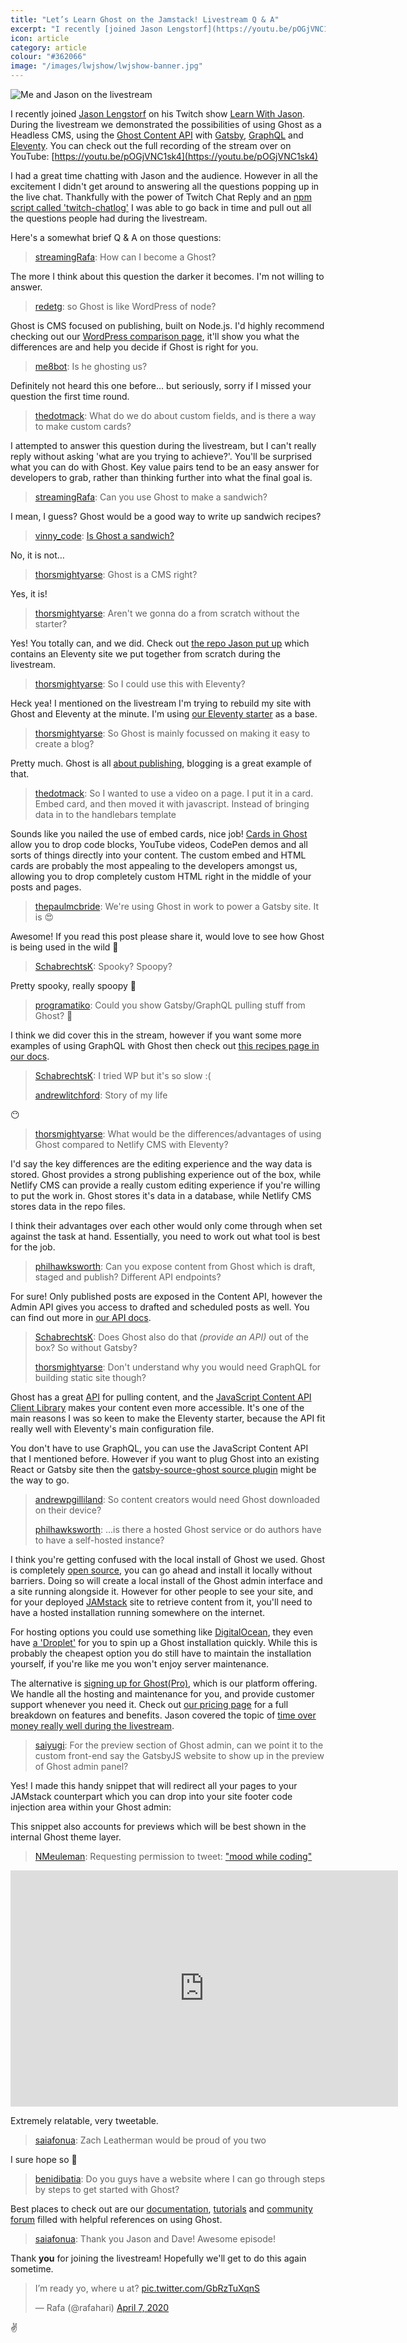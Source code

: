 ```yaml
---
title: "Let’s Learn Ghost on the Jamstack! Livestream Q & A"
excerpt: "I recently [joined Jason Lengstorf](https://youtu.be/pOGjVNC1sk4) on his Twitch show [Learn With Jason](https://www.learnwithjason.dev/). During the livestream we demonstrated the possibilities of using Ghost as a Headless CMS, using the [Ghost Content API](https://ghost.org/docs/api/v3/javascript/content/) with [Gatsby](https://ghost.org/docs/api/v3/gatsby/), [GraphQL](https://ghost.org/docs/api/v3/gatsby/graphql-recipes-for-ghost/) and [Eleventy](https://ghost.org/docs/api/v3/eleventy/)."
icon: article
category: article
colour: "#362066"
image: "/images/lwjshow/lwjshow-banner.jpg"
---
```


![Me and Jason on the livestream](/images/lwjshow/lwjshow-banner.jpg)

I recently joined [Jason Lengstorf](https://twitter.com/jlengstorf) on his Twitch show [Learn With Jason](https://www.learnwithjason.dev/). During the livestream we demonstrated the possibilities of using Ghost as a Headless CMS, using the [Ghost Content API](https://ghost.org/docs/api/v3/javascript/content/) with [Gatsby](https://ghost.org/docs/api/v3/gatsby/), [GraphQL](https://ghost.org/docs/api/v3/gatsby/graphql-recipes-for-ghost/) and [Eleventy](https://ghost.org/docs/api/v3/eleventy/). You can check out the full recording of the stream over on YouTube: [https://youtu.be/pOGjVNC1sk4](https://youtu.be/pOGjVNC1sk4)

I had a great time chatting with Jason and the audience. However in all the excitement I didn't get around to answering all the questions popping up in the live chat. Thankfully with the power of Twitch Chat Reply and an [npm script called 'twitch-chatlog'](https://github.com/freaktechnik/twitch-chatlog) I was able to go back in time and pull out all the questions people had during the livestream.

Here's a somewhat brief Q & A on those questions:

> [streamingRafa](https://twitch.tv/streamingRafa/): How can I become a Ghost?

The more I think about this question the darker it becomes. I'm not willing to answer.

> [redetg](https://twitch.tv/redetg/): so Ghost is like WordPress of node?

Ghost is CMS focused on publishing, built on Node.js. I'd highly recommend checking out our [WordPress comparison page](https://ghost.org/vs/wordpress/), it'll show you what the differences are and help you decide if Ghost is right for you.

> [me8bot](https://twitch.tv/me8bot/): Is he ghosting us?

Definitely not heard this one before… but seriously, sorry if I missed your question the first time round.

> [thedotmack](https://twitch.tv/thedotmack/): What do we do about custom fields, and is there a way to make custom cards?

I attempted to answer this question during the livestream, but I can't really reply without asking 'what are you trying to achieve?'. You'll be surprised what you can do with Ghost. Key value pairs tend to be an easy answer for developers to grab, rather than thinking further into what the final goal is.

> [streamingRafa](https://twitch.tv/streamingRafa/): Can you use Ghost to make a sandwich?

I mean, I guess? Ghost would be a good way to write up sandwich recipes? 

> [vinny_code](https://twitch.tv/vinny_code/): [Is Ghost a sandwich?](https://isthisasandwich.netlify.com/)

No, it is not…

> [thorsmightyarse](https://twitch.tv/thorsmightyarse/): Ghost is a CMS right?

Yes, it is!

> [thorsmightyarse](https://twitch.tv/thorsmightyarse/): Aren't we gonna do a from scratch without the starter?

Yes! You totally can, and we did. Check out [the repo Jason put up](https://github.com/jlengstorf/lets-learn-ghost) which contains an Eleventy site we put together from scratch during the livestream.

> [thorsmightyarse](https://twitch.tv/thorsmightyarse/): So I could use this with Eleventy?

Heck yea! I mentioned on the livestream I'm trying to rebuild my site with Ghost and Eleventy at the minute. I'm using [our Eleventy starter](https://github.com/TryGhost/eleventy-starter-ghost) as a base.

> [thorsmightyarse](https://twitch.tv/thorsmightyarse/): So Ghost is mainly focussed on making it easy to create a blog?

Pretty much. Ghost is all [about publishing](https://ghost.org/features/), blogging is a great example of that.

> [thedotmack](https://twitch.tv/thedotmack/): So I wanted to use a video on a page. I put it in a card. Embed card, and then moved it with javascript. Instead of bringing data in to the handlebars template

Sounds like you nailed the use of embed cards, nice job! [Cards in Ghost](https://ghost.org/faq/using-the-editor/#using-the-dynamic-menu) allow you to drop code blocks, YouTube videos, CodePen demos and all sorts of things directly into your content. The custom embed and HTML cards are probably the most appealing to the developers amongst us, allowing you to drop completely custom HTML right in the middle of your posts and pages.

> [thepaulmcbride](https://twitch.tv/thepaulmcbride/): We're using Ghost in work to power a Gatsby site. It is 😍

Awesome! If you read this post please share it, would love to see how Ghost is being used in the wild 👀

> [SchabrechtsK](https://twitch.tv/SchabrechtsK/): Spooky? Spoopy?

Pretty spooky, really spoopy 👻

> [programatiko](https://twitch.tv/programatiko/): Could you show Gatsby/GraphQL pulling stuff from Ghost? 🙏

I think we did cover this in the stream, however if you want some more examples of using GraphQL with Ghost then check out [this recipes page in our docs](https://ghost.org/docs/api/v3/gatsby/graphql-recipes-for-ghost/).

> [SchabrechtsK](https://twitch.tv/SchabrechtsK/): I tried WP but it's so slow :(
>
> [andrewlitchford](https://twitch.tv/andrewlitchford/): Story of my life

😶

> [thorsmightyarse](https://twitch.tv/thorsmightyarse/): What would be the differences/advantages of using Ghost compared to Netlify CMS with Eleventy?

I'd say the key differences are the editing experience and the way data is stored. Ghost provides a strong publishing experience out of the box, while Netlify CMS can provide a really custom editing experience if you're willing to put the work in. Ghost stores it's data in a database, while Netlify CMS stores data in the repo files.

I think their advantages over each other would only come through when set against the task at hand. Essentially, you need to work out what tool is best for the job.

> [philhawksworth](https://twitch.tv/philhawksworth/): Can you expose content from Ghost which is draft, staged and publish? Different API endpoints?

For sure! Only published posts are exposed in the Content API, however the Admin API gives you access to drafted and scheduled posts as well. You can find out more in [our API docs](https://ghost.org/docs/api/v3/javascript/admin/).

> [SchabrechtsK](https://twitch.tv/SchabrechtsK/): Does Ghost also do that _(provide an API)_ out of the box? So without Gatsby?
>
> [thorsmightyarse](https://twitch.tv/thorsmightyarse/): Don't understand why you would need GraphQL for building static site though?

Ghost has a great [API](https://ghost.org/docs/api/v3/) for pulling content, and the [JavaScript Content API Client Library](https://ghost.org/docs/api/v3/javascript/content/) makes your content even more accessible. It's one of the main reasons I was so keen to make the Eleventy starter, because the API fit really well with Eleventy's main configuration file.

You don't have to use GraphQL, you can use the JavaScript Content API that I mentioned before. However if you want to plug Ghost into an existing React or Gatsby site then the [gatsby-source-ghost source plugin](https://github.com/TryGhost/gatsby-source-ghost) might be the way to go.

> [andrewpgilliland](https://twitch.tv/andrewpgilliland/): So content creators would need Ghost downloaded on their device?
>
> [philhawksworth](https://twitch.tv/philhawksworth/): ...is there a hosted Ghost service or do authors have to have a self-hosted instance?

I think you're getting confused with the local install of Ghost we used. Ghost is completely [open source](https://github.com/TryGhost/Ghost), you can go ahead and install it locally without barriers. Doing so will create a local install of the Ghost admin interface and a site running alongside it. However for other people to see your site, and for your deployed [JAMstack](https://jamstack.org/) site to retrieve content from it, you'll need to have a hosted installation running somewhere on the internet.

For hosting options you could use something like [DigitalOcean](https://www.digitalocean.com/), they even have [a 'Droplet'](https://marketplace.digitalocean.com/apps/ghost) for you to spin up a Ghost installation quickly. While this is probably the cheapest option you do still have to maintain the installation yourself, if you're like me you won't enjoy server maintenance.

The alternative is [signing up for Ghost(Pro)](https://ghost.org/), which is our platform offering. We handle all the hosting and maintenance for you, and provide customer support whenever you need it. Check out [our pricing page](https://ghost.org/pricing/) for a full breakdown on features and benefits. Jason covered the topic of [time over money really well during the livestream](https://youtu.be/pOGjVNC1sk4?t=2885).

> [saiyugi](https://twitch.tv/saiyugi/): For the preview section of Ghost admin, can we point it to the custom front-end say the GatsbyJS website to show up in the preview of Ghost admin panel?

Yes! I made this handy snippet that will redirect all your pages to your JAMstack counterpart which you can drop into your site footer code injection area within your Ghost admin:

<script src="https://gist.github.com/daviddarnes/983142e7a2fce94044df0c87ffa7d39c.js"></script>

This snippet also accounts for previews which will be best shown in the internal Ghost theme layer.

> [NMeuleman](https://twitch.tv/NMeuleman/): Requesting permission to tweet: ["mood while coding"](https://clips.twitch.tv/LongAssiduousZebraRlyTho)

<div class="video">
<iframe src="https://clips.twitch.tv/embed?clip=LongAssiduousZebraRlyTho&autoplay=false" frameborder="0" allowfullscreen="true" height="378" width="620"></iframe>
</div>


Extremely relatable, very tweetable.

> [saiafonua](https://twitch.tv/saiafonua/): Zach Leatherman would be proud of you two

I sure hope so 💚

> [benidibatia](https://twitch.tv/benidibatia/): Do you guys have a website where I can go through steps by steps to get started with Ghost?

Best places to check out are our [documentation](https://ghost.org/docs/), [tutorials](https://ghost.org/tutorials/) and [community forum](https://forum.ghost.org/) filled with helpful references on using Ghost.

> [saiafonua](https://twitch.tv/saiafonua/): Thank you Jason and Dave! Awesome episode!

Thank **you** for joining the livestream! Hopefully we'll get to do this again sometime.

<blockquote class="twitter-tweet" data-conversation="none"><p lang="en" dir="ltr">I’m ready yo, where u at? <a href="https://t.co/GbRzTuXqnS">pic.twitter.com/GbRzTuXqnS</a></p>&mdash; Rafa (@rafahari) <a href="https://twitter.com/rafahari/status/1247577207817601024?ref_src=twsrc%5Etfw">April 7, 2020</a></blockquote> <script async src="https://platform.twitter.com/widgets.js" charset="utf-8"></script>

✌️

